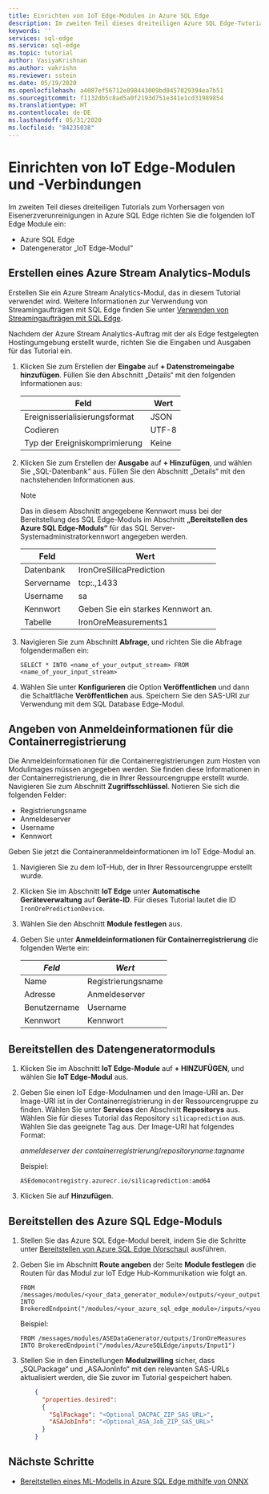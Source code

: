 ```yaml
---
title: Einrichten von IoT Edge-Modulen in Azure SQL Edge
description: Im zweiten Teil dieses dreiteiligen Azure SQL Edge-Tutorials zum Vorhersagen von Eisenerzverunreinigungen richten Sie IoT Edge-Module und -Verbindungen ein.
keywords: ''
services: sql-edge
ms.service: sql-edge
ms.topic: tutorial
author: VasiyaKrishnan
ms.author: vakrishn
ms.reviewer: sstein
ms.date: 05/19/2020
ms.openlocfilehash: a4087ef56712e098443009bd0457029394ea7b51
ms.sourcegitcommit: f1132db5c8ad5a0f2193d751e341e1cd31989854
ms.translationtype: HT
ms.contentlocale: de-DE
ms.lasthandoff: 05/31/2020
ms.locfileid: "84235038"
---
```

# <a name="set-up-iot-edge-modules-and-connections"></a>Einrichten von IoT Edge-Modulen und -Verbindungen

Im zweiten Teil dieses dreiteiligen Tutorials zum Vorhersagen von Eisenerzverunreinigungen in Azure SQL Edge richten Sie die folgenden IoT Edge Module ein:

- Azure SQL Edge
- Datengenerator „IoT Edge-Modul“

## <a name="create-azure-stream-analytics-module"></a>Erstellen eines Azure Stream Analytics-Moduls

Erstellen Sie ein Azure Stream Analytics-Modul, das in diesem Tutorial verwendet wird. Weitere Informationen zur Verwendung von Streamingaufträgen mit SQL Edge finden Sie unter [Verwenden von Streamingaufträgen mit SQL Edge](stream-analytics.md).

Nachdem der Azure Stream Analytics-Auftrag mit der als Edge festgelegten Hostingumgebung erstellt wurde, richten Sie die Eingaben und Ausgaben für das Tutorial ein.

1. Klicken Sie zum Erstellen der **Eingabe** auf **+ Datenstromeingabe hinzufügen**. Füllen Sie den Abschnitt „Details“ mit den folgenden Informationen aus:

   Feld|Wert
   -----|-----
   Ereignisserialisierungsformat|JSON
   Codieren|UTF-8
   Typ der Ereigniskomprimierung|Keine

2. Klicken Sie zum Erstellen der **Ausgabe** auf **+ Hinzufügen**, und wählen Sie „SQL-Datenbank“ aus. Füllen Sie den Abschnitt „Details“ mit den nachstehenden Informationen aus.

   > [!NOTE]
   > Das in diesem Abschnitt angegebene Kennwort muss bei der Bereitstellung des SQL Edge-Moduls im Abschnitt **„Bereitstellen des Azure SQL Edge-Moduls“** für das SQL Server-Systemadministratorkennwort angegeben werden.

   Feld|Wert
   -----|-----
   Datenbank|IronOreSilicaPrediction
   Servername|tcp:.,1433
   Username|sa
   Kennwort|Geben Sie ein starkes Kennwort an.
   Tabelle|IronOreMeasurements1

3. Navigieren Sie zum Abschnitt **Abfrage**, und richten Sie die Abfrage folgendermaßen ein:

   `SELECT * INTO <name_of_your_output_stream> FROM <name_of_your_input_stream>`
   
4. Wählen Sie unter **Konfigurieren** die Option **Veröffentlichen** und dann die Schaltfläche **Veröffentlichen** aus. Speichern Sie den SAS-URI zur Verwendung mit dem SQL Database Edge-Modul.

## <a name="specify-container-registry-credentials"></a>Angeben von Anmeldeinformationen für die Containerregistrierung

Die Anmeldeinformationen für die Containerregistrierungen zum Hosten von Modulimages müssen angegeben werden. Sie finden diese Informationen in der Containerregistrierung, die in Ihrer Ressourcengruppe erstellt wurde. Navigieren Sie zum Abschnitt **Zugriffsschlüssel**. Notieren Sie sich die folgenden Felder:

- Registrierungsname
- Anmeldeserver
- Username
- Kennwort

Geben Sie jetzt die Containeranmeldeinformationen im IoT Edge-Modul an.

1. Navigieren Sie zu dem IoT-Hub, der in Ihrer Ressourcengruppe erstellt wurde.

2. Klicken Sie im Abschnitt **IoT Edge** unter **Automatische Geräteverwaltung** auf **Geräte-ID**. Für dieses Tutorial lautet die ID `IronOrePredictionDevice`.

3. Wählen Sie den Abschnitt **Module festlegen** aus.

4. Geben Sie unter **Anmeldeinformationen für Containerregistrierung** die folgenden Werte ein:

   _Feld_|_Wert_
   -------|-------
   Name|Registrierungsname
   Adresse|Anmeldeserver
   Benutzername|Username
   Kennwort|Kennwort
  
## <a name="deploy-the-data-generator-module"></a>Bereitstellen des Datengeneratormoduls

1. Klicken Sie im Abschnitt **IoT Edge-Module** auf **+ HINZUFÜGEN**, und wählen Sie **IoT Edge-Modul** aus.

2. Geben Sie einen IoT Edge-Modulnamen und den Image-URI an.
   Der Image-URI ist in der Containerregistrierung in der Ressourcengruppe zu finden. Wählen Sie unter **Services** den Abschnitt **Repositorys** aus. Wählen Sie für dieses Tutorial das Repository `silicaprediction` aus. Wählen Sie das geeignete Tag aus. Der Image-URI hat folgendes Format:

   *anmeldeserver der containerregistrierung*/*repositoryname*:*tagname*

   Beispiel:

   ```
   ASEdemocontregistry.azurecr.io/silicaprediction:amd64
   ```

3. Klicken Sie auf **Hinzufügen**.

## <a name="deploy-the-azure-sql-edge-module"></a>Bereitstellen des Azure SQL Edge-Moduls

1. Stellen Sie das Azure SQL Edge-Modul bereit, indem Sie die Schritte unter [Bereitstellen von Azure SQL Edge (Vorschau)](https://docs.microsoft.com/azure/azure-sql-edge/deploy-portal) ausführen.

2. Geben Sie im Abschnitt **Route angeben** der Seite **Module festlegen** die Routen für das Modul zur IoT Edge Hub-Kommunikation wie folgt an. 

   ```
   FROM /messages/modules/<your_data_generator_module>/outputs/<your_output_stream_name> INTO
   BrokeredEndpoint("/modules/<your_azure_sql_edge_module>/inputs/<your_input_stream_name>")
   ```

   Beispiel:

   ```
   FROM /messages/modules/ASEDataGenerator/outputs/IronOreMeasures INTO BrokeredEndpoint("/modules/AzureSQLEdge/inputs/Input1")
   ```

3. Stellen Sie in den Einstellungen **Modulzwilling** sicher, dass „SQLPackage“ und „ASAJonInfo“ mit den relevanten SAS-URLs aktualisiert werden, die Sie zuvor im Tutorial gespeichert haben.

   ```json
       {
         "properties.desired":
         {
           "SqlPackage": "<Optional_DACPAC_ZIP_SAS_URL>",
           "ASAJobInfo": "<Optional_ASA_Job_ZIP_SAS_URL>"
         }
       }
   ```

## <a name="next-steps"></a>Nächste Schritte

- [Bereitstellen eines ML-Modells in Azure SQL Edge mithilfe von ONNX](tutorial-run-ml-model-on-sql-edge.md)
